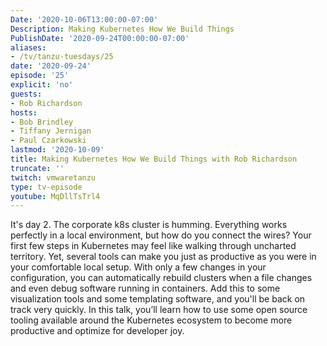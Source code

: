 ```yaml
---
Date: '2020-10-06T13:00:00-07:00'
Description: Making Kubernetes How We Build Things
PublishDate: '2020-09-24T00:00:00-07:00'
aliases:
- /tv/tanzu-tuesdays/25
date: '2020-09-24'
episode: '25'
explicit: 'no'
guests:
- Rob Richardson
hosts:
- Bob Brindley
- Tiffany Jernigan
- Paul Czarkowski
lastmod: '2020-10-09'
title: Making Kubernetes How We Build Things with Rob Richardson
truncate: ''
twitch: vmwaretanzu
type: tv-episode
youtube: MqDllTsTrl4
---
```


It's day 2. The corporate k8s cluster is humming. Everything works perfectly in a local environment, but how do you connect the wires? Your first few steps in Kubernetes may feel like walking through uncharted territory. Yet, several tools can make you just as productive as you were in your comfortable local setup. With only a few changes in your configuration, you can automatically rebuild clusters when a file changes and even debug software running in containers. Add this to some visualization tools and some templating software, and you'll be back on track very quickly. In this talk, you’ll learn how to use some open source tooling available around the Kubernetes ecosystem to become more productive and optimize for developer joy.